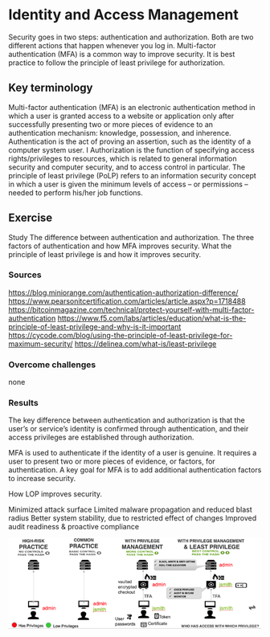 # Identity and Access Management
 
Security goes in two steps: authentication and authorization. Both are two different actions that happen whenever you log in.
Multi-factor authentication (MFA) is a common way to improve security.
It is best practice to follow the principle of least privilege for authorization.


## Key terminology

Multi-factor authentication (MFA) is an electronic authentication method in which a user is granted access to a website or application only after successfully presenting two or more pieces of evidence to an authentication mechanism: knowledge, possession, and inherence.
Authentication is the act of proving an assertion, such as the identity of a computer system user. I
Authorization is the function of specifying access rights/privileges to resources, which is related to general information security and computer security, and to access control in particular.
The principle of least privilege (PoLP) refers to an information security concept in which a user is given the minimum levels of access – or permissions – needed to perform his/her job functions.

## Exercise

Study
The difference between authentication and authorization.
The three factors of authentication and how MFA improves security.
What the principle of least privilege is and how it improves security.


### Sources

https://blog.miniorange.com/authentication-authorization-difference/
https://www.pearsonitcertification.com/articles/article.aspx?p=1718488
https://bitcoinmagazine.com/technical/protect-yourself-with-multi-factor-authentication
https://www.f5.com/labs/articles/education/what-is-the-principle-of-least-privilege-and-why-is-it-important
https://cycode.com/blog/using-the-principle-of-least-privilege-for-maximum-security/
https://delinea.com/what-is/least-privilege

### Overcome challenges

none

### Results

The key difference between authentication and authorization is that the user’s or service’s identity is confirmed through authentication, and their access privileges are established through authorization.

MFA is used to authenticate if the identity of a user is genuine. It requires a user to present two or more pieces of evidence, or factors, for authentication. A key goal for MFA is to add additional authentication factors to increase security.

How LOP improves security.

Minimized attack surface
Limited malware propagation and reduced blast radius
Better system stability, due to restricted effect of changes 
Improved audit readiness & proactive compliance  

![Screenshot](https://github.com/Techgrounds-Cloud-9/cloud-9-elenageller/blob/main/00_includes/SECURITY/SEC-03-3.png)


